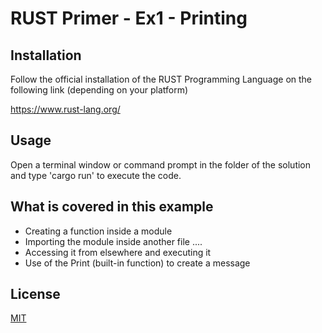 # RUST Primer - Ex1 - Printing 


## Installation

Follow the official installation of the RUST Programming Language on the following link (depending on your platform)

https://www.rust-lang.org/

## Usage

Open a terminal window or command prompt in the folder of the solution and type 'cargo run' to execute the code. 

## What is covered in this example

- Creating a function inside a module
- Importing the module inside another file .... 
- Accessing it from elsewhere and executing it 
- Use of the Print (built-in function) to create a message

## License
[MIT](https://choosealicense.com/licenses/mit/)